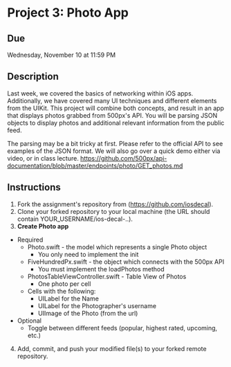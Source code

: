 # Project 3: Photo App

## Due
Wednesday, November 10 at 11:59 PM

## Description
Last week, we covered the basics of networking within iOS apps. Additionally, 
we have covered many UI techniques and different elements from the UIKit. 
This project will combine both concepts, and result in an app that displays
photos grabbed from 500px's API. You will be parsing JSON objects to display
photos and additional relevant information from the public feed. 

The parsing may be a bit tricky at first. Please refer to the official API
to see examples of the JSON format. We will also go over a quick demo either
via video, or in class lecture.
https://github.com/500px/api-documentation/blob/master/endpoints/photo/GET_photos.md


## Instructions
1. Fork the assignment's repository from (https://github.com/iosdecal).
2. Clone your forked repository to your local machine (the URL should contain
   YOUR_USERNAME/ios-decal-..).
3. **Create Photo app**
  * Required
    * Photo.swift - the model which represents a single Photo object
        * You only need to implement the init
    * FiveHundredPx.swift - the object which connects with the 500px API
        * You must implement the loadPhotos method
    * PhotosTableViewController.swift - Table View of Photos 
        * One photo per cell
    * Cells with the following:
        * UILabel for the Name
        * UILabel for the Photographer's username
        * UIImage of the Photo (from the url)
  * Optional
    * Toggle between different feeds (popular, highest rated, upcoming, etc.)
4. Add, commit, and push your modified file(s) to your forked remote repository.
